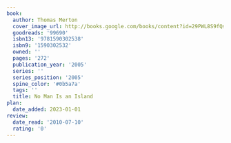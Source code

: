 ```yaml
---
book:
  author: Thomas Merton
  cover_image_url: http://books.google.com/books/content?id=29PWL8S9fQsC&printsec=frontcover&img=1&zoom=1&edge=curl&source=gbs_api
  goodreads: '99690'
  isbn13: '9781590302538'
  isbn9: '1590302532'
  owned: ''
  pages: '272'
  publication_year: '2005'
  series: ''
  series_position: '2005'
  spine_color: '#0b5a7a'
  tags: ''
  title: No Man Is an Island
plan:
  date_added: 2023-01-01
review:
  date_read: '2010-07-10'
  rating: '0'
---
```

